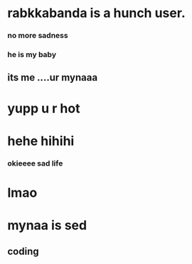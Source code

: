 # rabkkabanda is a hunch user. 
### no more sadness
### he is my baby
## its me ....ur mynaaa
# yupp u r hot
# hehe hihihi
### okieeee sad life 
# lmao
# mynaa is sed
## coding
